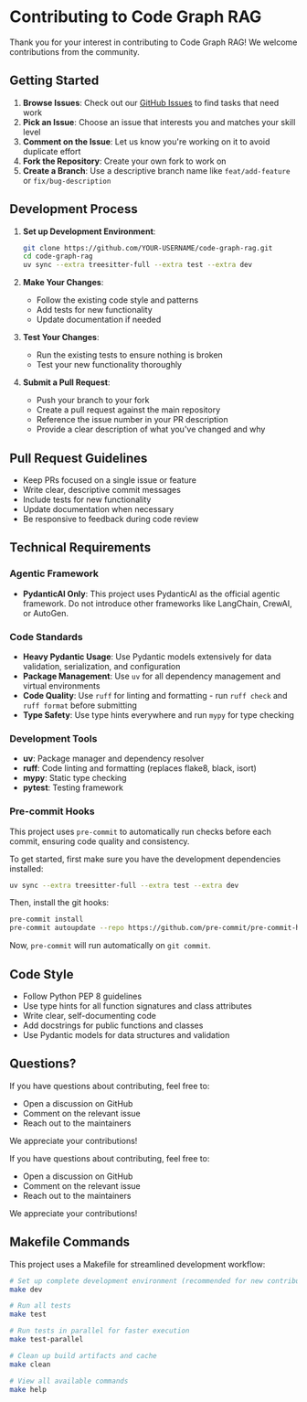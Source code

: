 # Contributing to Code Graph RAG

Thank you for your interest in contributing to Code Graph RAG! We welcome contributions from the community.

## Getting Started

1. **Browse Issues**: Check out our [GitHub Issues](https://github.com/vitali87/code-graph-rag/issues) to find tasks that need work
2. **Pick an Issue**: Choose an issue that interests you and matches your skill level
3. **Comment on the Issue**: Let us know you're working on it to avoid duplicate effort
4. **Fork the Repository**: Create your own fork to work on
5. **Create a Branch**: Use a descriptive branch name like `feat/add-feature` or `fix/bug-description`

## Development Process

1. **Set up Development Environment**:
   ```bash
   git clone https://github.com/YOUR-USERNAME/code-graph-rag.git
   cd code-graph-rag
   uv sync --extra treesitter-full --extra test --extra dev
   ```

2. **Make Your Changes**:
   - Follow the existing code style and patterns
   - Add tests for new functionality
   - Update documentation if needed

3. **Test Your Changes**:
   - Run the existing tests to ensure nothing is broken
   - Test your new functionality thoroughly

4. **Submit a Pull Request**:
   - Push your branch to your fork
   - Create a pull request against the main repository
   - Reference the issue number in your PR description
   - Provide a clear description of what you've changed and why

## Pull Request Guidelines

- Keep PRs focused on a single issue or feature
- Write clear, descriptive commit messages
- Include tests for new functionality
- Update documentation when necessary
- Be responsive to feedback during code review

## Technical Requirements

### Agentic Framework
- **PydanticAI Only**: This project uses PydanticAI as the official agentic framework. Do not introduce other frameworks like LangChain, CrewAI, or AutoGen.

### Code Standards
- **Heavy Pydantic Usage**: Use Pydantic models extensively for data validation, serialization, and configuration
- **Package Management**: Use `uv` for all dependency management and virtual environments
- **Code Quality**: Use `ruff` for linting and formatting - run `ruff check` and `ruff format` before submitting
- **Type Safety**: Use type hints everywhere and run `mypy` for type checking

### Development Tools
- **uv**: Package manager and dependency resolver
- **ruff**: Code linting and formatting (replaces flake8, black, isort)
- **mypy**: Static type checking
- **pytest**: Testing framework

### Pre-commit Hooks
This project uses `pre-commit` to automatically run checks before each commit, ensuring code quality and consistency.

To get started, first make sure you have the development dependencies installed:
```bash
uv sync --extra treesitter-full --extra test --extra dev
```
Then, install the git hooks:
```bash
pre-commit install
pre-commit autoupdate --repo https://github.com/pre-commit/pre-commit-hooks
```
Now, `pre-commit` will run automatically on `git commit`.

## Code Style

- Follow Python PEP 8 guidelines
- Use type hints for all function signatures and class attributes
- Write clear, self-documenting code
- Add docstrings for public functions and classes
- Use Pydantic models for data structures and validation

## Questions?

If you have questions about contributing, feel free to:
- Open a discussion on GitHub
- Comment on the relevant issue
- Reach out to the maintainers

We appreciate your contributions!

If you have questions about contributing, feel free to:
- Open a discussion on GitHub
- Comment on the relevant issue
- Reach out to the maintainers

We appreciate your contributions!

## Makefile Commands

This project uses a Makefile for streamlined development workflow:

```bash
# Set up complete development environment (recommended for new contributors)
make dev

# Run all tests
make test

# Run tests in parallel for faster execution
make test-parallel

# Clean up build artifacts and cache
make clean

# View all available commands
make help
```
